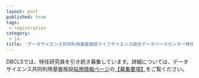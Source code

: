 ```yaml
---
layout: post
published: true
tags:
 - registration
category:
 - ja
title: 'データサイエンス共同利用基盤施設ライフサイエンス統合データベースセンター特任研究員募集（〆9/29（金）17時）'
---
```


DBCLSでは、特任研究員を引き続き募集しています。詳細については、データサイエンス共同利用基盤施設[採用情報ページ](https://ds.rois.ac.jp/article/saiyou/)の[【募集要項】](https://ds.rois.ac.jp/saiyou/2023/post-8641/)をご覧ください。
